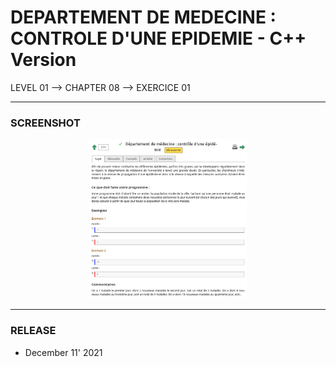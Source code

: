 # DEPARTEMENT DE MEDECINE : CONTROLE D'UNE EPIDEMIE - C++ Version
LEVEL 01 --> CHAPTER 08 --> EXERCICE 01

---
### **SCREENSHOT**

<div align="center">
    <img
        src="https://github.com/Ayckinn/CPP/blob/main/FRANCE_IOI/LEVEL_01/Chapter_08/01_medecine_epidemie/epidemie.png"
        alt="DEMO"
        style="width:50%">
</div>

---
### **RELEASE**

- December 11' 2021